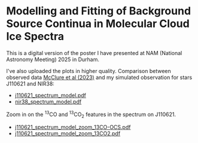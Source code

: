 # Modelling and Fitting of Background Source Continua in Molecular Cloud Ice Spectra

This is a digital version of the poster I have presented at NAM (National Astronomy Meeting) 2025 in Durham. 

I've also uploaded the plots in higher quality. Comparison between observed data [McClure et al (2023)][1] and my simulated observation for stars J110621 and NIR38:
 - [j110621_spectrum_model.pdf](https://github.com/user-attachments/files/21014607/j110621_spectrum_model.pdf)
 - [nir38_spectrum_model.pdf](https://github.com/user-attachments/files/21014609/nir38_spectrum_model.pdf)


Zoom in on the $^{13}\text{CO}$ and $^{13}\text{CO}_2$ features in the spectrum on J110621.
 - [j110621_spectrum_model_zoom_13CO-OCS.pdf](https://github.com/user-attachments/files/21014602/j110621_spectrum_model_zoom_13CO-OCS.pdf)
 - [j110621_spectrum_model_zoom_13CO2.pdf](https://github.com/user-attachments/files/21014603/j110621_spectrum_model_zoom_13CO2.pdf)

[1]: https://ui.adsabs.harvard.edu/abs/2023NatAs...7..431M/abstract
